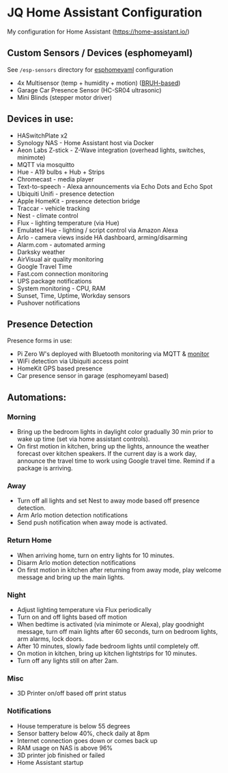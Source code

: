 # JQ Home Assistant Configuration
My configuration for Home Assistant (https://home-assistant.io/)

## Custom Sensors / Devices (esphomeyaml)
See `/esp-sensors` directory for [esphomeyaml](https://esphomelib.com/esphomeyaml) configuration
 * 4x Multisensor (temp + humidity + motion) ([BRUH-based](https://esphomelib.com/esphomeyaml/cookbook/bruh.html))
 * Garage Car Presence Sensor (HC-SR04 ultrasonic)
 * Mini Blinds (stepper motor driver)

## Devices in use:

 * HASwitchPlate x2
 * Synology NAS - Home Assistant host via Docker
 * Aeon Labs Z-stick - Z-Wave integration (overhead lights, switches, minimote)
 * MQTT via mosquitto
 * Hue - A19 bulbs + Hub + Strips
 * Chromecast - media player
 * Text-to-speech - Alexa announcements via Echo Dots and Echo Spot
 * Ubiquiti Unifi - presence detection
 * Apple HomeKit - presence detection bridge
 * Traccar - vehicle tracking
 * Nest - climate control
 * Flux - lighting temperature (via Hue)
 * Emulated Hue - lighting / script control via Amazon Alexa
 * Arlo - camera views inside HA dashboard, arming/disarming
 * Alarm.com - automated arming
 * Darksky weather
 * AirVisual air quality monitoring
 * Google Travel Time
 * Fast.com connection monitoring
 * UPS package notifications
 * System monitoring - CPU, RAM
 * Sunset, Time, Uptime, Workday sensors
 * Pushover notifications

## Presence Detection

Presence forms in use:
* Pi Zero W's deployed with Bluetooth monitoring via MQTT & [monitor](https://github.com/andrewjfreyer/monitor)
* WiFi detection via Ubiquiti access point
* HomeKit GPS based presence
* Car presence sensor in garage (esphomeyaml based)

## Automations:

### Morning

* Bring up the bedroom lights in daylight color gradually 30 min prior to wake up time (set via home assistant controls).
* On first motion in kitchen, bring up the lights, announce the weather forecast over kitchen speakers. If the current day is a work day, announce the travel time to work using Google travel time. Remind if a package is arriving.

### Away

* Turn off all lights and set Nest to away mode based off presence detection.
* Arm Arlo motion detection notifications
* Send push notification when away mode is activated.

### Return Home

* When arriving home, turn on entry lights for 10 minutes.
* Disarm Arlo motion detection notifications
* On first motion in kitchen after returning from away mode, play welcome message and bring up the main lights.

### Night

* Adjust lighting temperature via Flux periodically
* Turn on and off lights based off motion
* When bedtime is activated (via minimote or Alexa), play goodnight message, turn off main lights after 60 seconds, turn on bedroom lights, arm alarms, lock doors.
* After 10 minutes, slowly fade bedroom lights until completely off.
* On motion in kitchen, bring up kitchen lightstrips for 10 minutes.
* Turn off any lights still on after 2am.

### Misc

* 3D Printer on/off based off print status

### Notifications

* House temperature is below 55 degrees
* Sensor battery below 40%, check daily at 8pm
* Internet connection goes down or comes back up
* RAM usage on NAS is above 96%
* 3D printer job finished or failed
* Home Assistant startup
